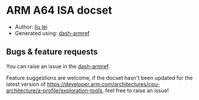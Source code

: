 # ARM A64 ISA docset

* Author: [liu lei](https://github.com/leolovenet/)
* Generated using: [dash-armref](https://github.com/leolovenet/Dash-ARMRef)

## Bugs & feature requests

You can raise an issue in the [dash-armref](https://github.com/leolovenet/Dash-ARMRef).

Feature suggestions are welcome, if the docset hasn't been updated for the latest version of https://developer.arm.com/architectures/cpu-architecture/a-profile/exploration-tools, feel free to raise an issue!
